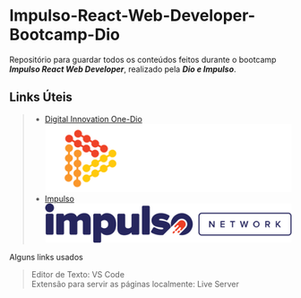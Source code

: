# Impulso-React-Web-Developer-Bootcamp-Dio
Repositório para guardar todos os conteúdos feitos durante o bootcamp ***Impulso React Web Developer***, realizado pela ***Dio e Impulso***.

## Links Úteis
> - [Digital Innovation One-Dio](https://web.digitalinnovation.one/home)<br>
![Dio!](images/dio-white.png "Dio")<br>
> - [Impulso](https://impulso.network/)<br>
![Impulso!](images/Impulso-React.svg "Impulso")<br>

Alguns links usados

> Editor de Texto: VS Code <br>
Extensão para servir as páginas localmente: Live Server


